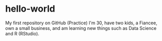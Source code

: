 # hello-world
My first repository on GitHub (Practice) 
I'm 30, have two kids, a Fiancee, own a small business, and am learning new things such as Data Science and R (RStudio).
